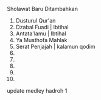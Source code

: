 Sholawat Baru Ditambahkan
1. Dusturul Qur'an
2. Dzabal Fuadi | Ibtihal
3. Antata'lamu | Ibtihal
4. Ya Musthofa Mahlak
5. Serat Penjajah | kalamun qodim
6. 
7. 
8. 
9. 
10. 

update medley hadroh 1
